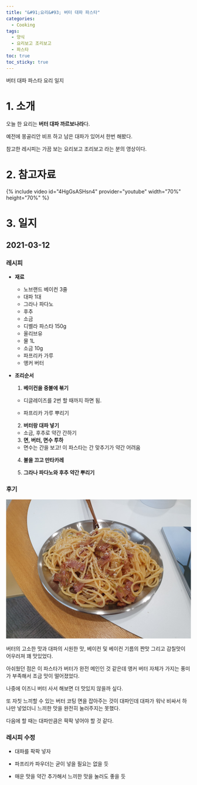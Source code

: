 ```yaml
---
title: "&#91;요리&#93; 버터 대파 파스타"
categories:
  - Cooking
tags:
  - 양식
  - 요리보고 조리보고
  - 파스타
toc: true
toc_sticky: true
---
```


버터 대파 파스타 요리 일지

# 1. 소개

오늘 한 요리는 **버터 대파 까르보나라**다.

예전에 몽골리안 비프 하고 남은 대파가 있어서 한번 해봤다.

참고한 레시피는 가끔 보는 요리보고 조리보고 라는 분의 영상이다.

# 2. 참고자료

{% include video id="4HgGsASHsn4" provider="youtube" width="70%" height="70%" %}

# 3. 일지

## 2021-03-12

### 레시피

- **재료**

  - 노브랜드 베이컨 3줄
  - 대파 1대
  - 그라나 파다노
  - 후추
  - 소금
  - 디벨라 파스타 150g
  - 올리브유
  - 물 1L
  - 소금 10g
  - 파프리카 가루
  - 앵커 버터

- **조리순서**

  1. **베이컨을 중불에 볶기**

    - 디글레이즈를 2번 할 때까지 하면 됨.
    
    - 파프리카 가루 뿌리기
  
  2. **버터랑 대파 넣기**
    
    - 소금, 후추로 약간 간하기

  3. **면, 버터, 면수 투하** 

    - 면수는 간을 보고! 이 파스타는 간 맞추기가 약간 어려움

  4. **불을 끄고 만타카레**

  5. **그라나 파다노와 후추 약간 뿌리기**

### 후기

![완성 샷](../../assets/cook/leek-butter-pasta/1.jpg)

버터의 고소한 맛과 대파의 시원한 맛, 베이컨 및 베이컨 기름의 짠맛 그리고 감칠맛이 어우러져 꽤 맛있었다. 

아쉬웠던 점은 이 파스타가 버터가 완전 메인인 것 같은데 앵커 버터 자체가 가지는 풍미가 부족해서 조금 맛이 떨어졌었다.

나중에 이즈니 버터 사서 해보면 더 맛있지 않을까 싶다.

또 자칫 느끼할 수 있는 버터 코팅 면을 잡아주는 것이 대파인데 대파가 워낙 비싸서 하나만 넣었더니 느끼한 맛을 완전히 눌러주지는 못했다.

다음에 할 때는 대파만큼은 팍팍 넣어야 할 것 같다.

### 레시피 수정

- 대파를 팍팍 넣자

- 파프리카 파우더는 굳이 넣을 필요는 없을 듯

- 매운 맛을 약간 추가해서 느끼한 맛을 눌러도 좋을 듯